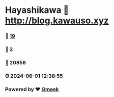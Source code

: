 # Hayashikawa :link: http://blog.kawauso.xyz 
### :page_facing_up: [19](http://blog.kawauso.xyz/tag.html) 
### :speech_balloon: 2 
### :hibiscus: 20858 
### :alarm_clock: 2024-06-01 12:38:55 
### Powered by :heart: [Gmeek](https://github.com/Meekdai/Gmeek)
